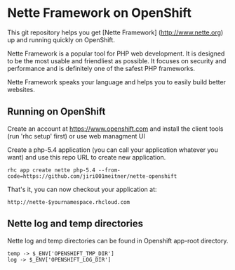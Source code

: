 Nette Framework on OpenShift
==============================

This git repository helps you get [Nette Framework] (http://www.nette.org) up and running quickly on OpenShift.

Nette Framework is a popular tool for PHP web development. It is designed to be
the most usable and friendliest as possible. It focuses on security and
performance and is definitely one of the safest PHP frameworks.

Nette Framework speaks your language and helps you to easily build better websites.

Running on OpenShift
----------------------------

Create an account at https://www.openshift.com and install the client tools (run 'rhc setup' first) or use web managment UI

Create a php-5.4 application (you can call your application whatever you want) and use this repo URL to create new application.

    rhc app create nette php-5.4 --from-code=https://github.com/jiri001meitner/nette-openshift

That's it, you can now checkout your application at:

    http://nette-$yournamespace.rhcloud.com


Nette log and temp directories
-------------------

Nette log and temp directories can be found in Openshift app-root directory.

    temp -> $_ENV['OPENSHIFT_TMP_DIR']
    log -> $_ENV['OPENSHIFT_LOG_DIR']
